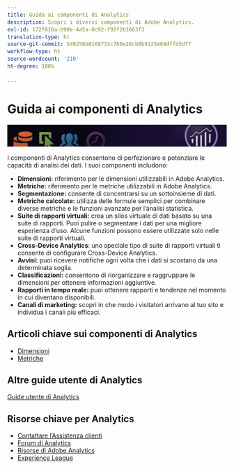 ```yaml
---
title: Guida ai componenti di Analytics
description: Scopri i diversi componenti di Adobe Analytics.
exl-id: 172f816a-b90e-4a5a-8c92-f92f2b1663f3
translation-type: ht
source-git-commit: 549258b0168733c7b0e28cb8b9125e68dffd5df7
workflow-type: ht
source-wordcount: '210'
ht-degree: 100%

---
```


# Guida ai componenti di Analytics

![Banner](../../assets/doc_banner_components.png)

I componenti di Analytics consentono di perfezionare e potenziare le capacità di analisi dei dati. I suoi componenti includono:

* **Dimensioni:** riferimento per le dimensioni utilizzabili in Adobe Analytics.
* **Metriche:** riferimento per le metriche utilizzabili in Adobe Analytics.
* **Segmentazione:** consente di concentrarsi su un sottoinsieme di dati.
* **Metriche calcolate:** utilizza delle formule semplici per combinare diverse metriche e le funzioni avanzate per l’analisi statistica.
* **Suite di rapporti virtuali:** crea un silos virtuale di dati basato su una suite di rapporti. Puoi pulire o segmentare i dati per una migliore esperienza d’uso. Alcune funzioni possono essere utilizzate solo nelle suite di rapporti virtuali.
* **Cross-Device Analytics**: uno speciale tipo di suite di rapporti virtuali ti consente di configurare Cross-Device Analytics.
* **Avvisi:** puoi ricevere notifiche ogni volta che i dati si scostano da una determinata soglia.
* **Classificazioni:** consentono di riorganizzare e raggruppare le dimensioni per ottenere informazioni aggiuntive.
* **Rapporti in tempo reale:** puoi ottenere rapporti e tendenze nel momento in cui diventano disponibili.
* **Canali di marketing:** scopri in che modo i visitatori arrivano al tuo sito e individua i canali più efficaci.

## Articoli chiave sui componenti di Analytics

* [Dimensioni](dimensions/overview.md)
* [Metriche](metrics/overview.md)

## Altre guide utente di Analytics

[Guide utente di Analytics](/help/landing/home.md)

## Risorse chiave per Analytics

* [Contattare l’Assistenza clienti](https://helpx.adobe.com/it/contact/enterprise-support.ec.html)
* [Forum di Analytics](https://forums.adobe.com/community/experience-cloud/analytics-cloud/analytics)
* [Risorse di Adobe Analytics](https://forums.adobe.com/message/10660755)
* [Experience League](https://landing.adobe.com/experience-league/)
